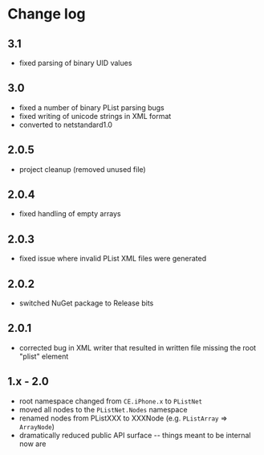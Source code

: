 ﻿# Change log

## 3.1
 - fixed parsing of binary UID values

## 3.0
 - fixed a number of binary PList parsing bugs
 - fixed writing of unicode strings in XML format
 - converted to netstandard1.0

## 2.0.5
 - project cleanup (removed unused file)

## 2.0.4
 - fixed handling of empty arrays

## 2.0.3
 - fixed issue where invalid PList XML files were generated

## 2.0.2
 - switched NuGet package to Release bits

## 2.0.1
 - corrected bug in XML writer that resulted in written file missing the root "plist" element

## 1.x - 2.0
 - root namespace changed from `CE.iPhone.x` to `PListNet`
 - moved all nodes to the `PListNet.Nodes` namespace
 - renamed nodes from PListXXX to XXXNode (e.g. `PListArray` => `ArrayNode`)
 - dramatically reduced public API surface -- things meant to be internal now are
